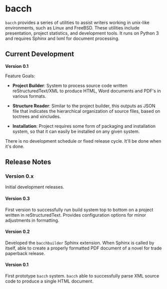 # bacch

`bacch` provides a series of utilities to assist writers working in unix-like environments, such as Linux and FreeBSD.  These utilities include presentation, project statistics, and development tools.  It runs on Python 3 and requires Sphinx and lxml for document processing.



## Current Development

**Version 0.1**

Feature Goals:

- **Project Builder**: System to process source code written reStructuredText/XML to produce HTML, Word documents and PDF's in various formats.

- **Structure Reader**: Similar to the project builder, this outputs as JSON file that indicates the hierarchical organization of source files, based on toctrees and xincludes.

- **Installation**: Project requires some form of packaging and installation system, so that it can easily be installed on any given system.

There is no development schedule or fixed release cycle.  It'll be done when it's done.

## Release Notes

### Version 0.x

Initial development releases.

#### Version 0.3

First version to successfully run build system top to bottom on a project written in reStructuredText.  Provides configuration options for minor adjustments in formatting.


#### Version 0.2

Developed the `bacchbuilder` Sphinx extension.  When Sphinx is called by itself, able to create a properly formatted PDF document of a novel for trade paperback release. 

#### Version 0.1

First prototype `bacch` system.  `bacch` able to successfully parse XML source code to produce a single HTML document.

